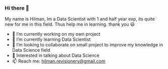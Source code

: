 ### Hi there 👋
My name is Hilman, Im a Data Scientist with 1 and half year exp, its quite new for me in this field. Thus help me in learning. thank you 😃 
<!-- **hilmandei/hilmandei** is a ✨ _special_ ✨ repository because its `README.md` (this file) appears on your GitHub profile. -->
- 🔭 I’m currently working on my own project 
- 🌱 I’m currently learning Data Scientist
- 👯 I’m looking to collaborate on small project to improve my knowledge in Data Science field
- 💬 Interested in talking about Data Science
- 📫 Reach me: hilman.revisionery@gmail.com

